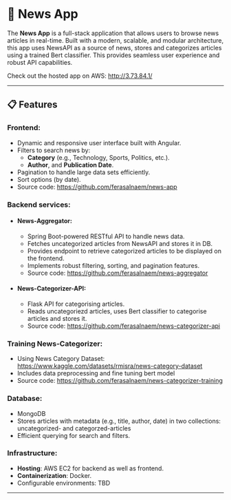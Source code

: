 # 📰 News App

The **News App** is a full-stack application that allows users to browse news articles in real-time. Built with a modern, scalable, and modular architecture, this app uses NewsAPI as a source of news, stores and categorizes articles using a trained Bert classifier. This provides seamless user experience and robust API capabilities.

Check out the hosted app on AWS: http://3.73.84.1/

---

## 📋 Features

### Frontend:
- Dynamic and responsive user interface built with Angular.
- Filters to search news by:
  - **Category** (e.g., Technology, Sports, Politics, etc.).
  - **Author**, and **Publication Date**.
- Pagination to handle large data sets efficiently.
- Sort options (by date).
- Source code: https://github.com/ferasalnaem/news-app

### Backend services:
* #### News-Aggregator:
  - Spring Boot-powered RESTful API to handle news data.
  - Fetches uncategorized articles from NewsAPI and stores it in DB.
  - Provides endpoint to retrieve categorized articles to be displayed on the frontend.
  - Implements robust filtering, sorting, and pagination features.
  - Source code: https://github.com/ferasalnaem/news-aggregator
    
* #### News-Categorizer-API:
  - Flask API for categorising articles.
  - Reads uncategoriezd articles, uses Bert classifier to categorise articles and stores it.
  - Source code: https://github.com/ferasalnaem/news-categorizer-api
    
### Training News-Categorizer:
- Using News Category Dataset: https://www.kaggle.com/datasets/rmisra/news-category-dataset
- Includes data preprocessing and fine tuning bert model 
- Source code: https://github.com/ferasalnaem/news-categorizer-training
 
### Database:
- MongoDB
- Stores articles with metadata (e.g., title, author, date) in two collections: uncategorized- and categorzed-articles
- Efficient querying for search and filters.

### Infrastructure:
- **Hosting**: AWS EC2 for backend as well as frontend.
- **Containerization**: Docker.
- Configurable environments: TBD

---
